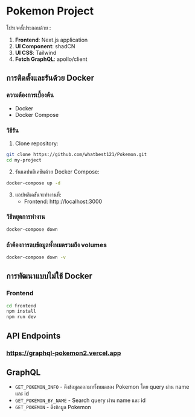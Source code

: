 # Pokemon Project

โปรเจคนี้ประกอบด้วย :
1. **Frontend**: Next.js application
2. **UI Component**: shadCN
3. **UI CSS**: Tailwind
4. **Fetch GraphQL**: apollo/client

## การติดตั้งและรันด้วย Docker

### ความต้องการเบื้องต้น
- Docker
- Docker Compose

### วิธีรัน
1. Clone repository:
```bash
git clone https://github.com/whatbest121/Pokemon.git
cd my-project
```

2. รันแอปพลิเคชันด้วย Docker Compose:
```bash
docker-compose up -d
```

3. แอปพลิเคชันจะทำงานที่:
   - Frontend: http://localhost:3000

### วิธีหยุดการทำงาน
```bash
docker-compose down
```

### ถ้าต้องการลบข้อมูลทั้งหมดรวมถึง volumes
```bash
docker-compose down -v
```

## การพัฒนาแบบไม่ใช้ Docker

### Frontend
```bash
cd frontend
npm install
npm run dev
```

## API Endpoints

### https://graphql-pokemon2.vercel.app
## GraphQL
- `GET_POKEMON_INFO` - ดึงข้อมูลออกมาทั้งหมดของ Pokemon โดย query ผ่าน name และ id
- `GET_POKEMON_BY_NAME` - Search query ผ่าน name และ id 
- `GET_POKEMON` - ดึงข้อมูล Pokemon  

